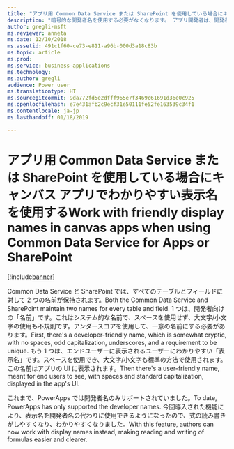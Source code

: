 ```yaml
---
title: "アプリ用 Common Data Service または SharePoint を使用している場合にキャンバス アプリでわかりやすい表示名を使用する"
description: "暗号的な開発者名を使用する必要がなくなります。 アプリ開発者は、開発者ポータルやアプリの UI で表示名を使用できるようになりました。"
author: gregli-msft
ms.reviewer: anneta
ms.date: 12/10/2018
ms.assetid: 491c1f60-ce73-e811-a96b-000d3a18c83b
ms.topic: article
ms.prod: 
ms.service: business-applications
ms.technology: 
ms.author: gregli
audience: Power user
ms.translationtype: HT
ms.sourcegitcommit: 9da772fd5e2dfff965e7f3469c61691d36e0c925
ms.openlocfilehash: e7e431afb2c9ecf31e50111fe52fe163539c34f1
ms.contentlocale: ja-jp
ms.lasthandoff: 01/18/2019

---
```

# <a name="work-with-friendly-display-names-in-canvas-apps-when-using-common-data-service-for-apps-or-sharepoint"></a><span data-ttu-id="001ad-104">アプリ用 Common Data Service または SharePoint を使用している場合にキャンバス アプリでわかりやすい表示名を使用する</span><span class="sxs-lookup"><span data-stu-id="001ad-104">Work with friendly display names in canvas apps when using Common Data Service for Apps or SharePoint</span></span>


[!include[banner](../../includes/banner.md)]

<span data-ttu-id="001ad-105">Common Data Service と SharePoint では、すべてのテーブルとフィールドに対して 2 つの名前が保持されます。</span><span class="sxs-lookup"><span data-stu-id="001ad-105">Both the Common Data Service and SharePoint maintain two names for every table and field.</span></span>  <span data-ttu-id="001ad-106">1 つは、開発者向けの「名前」です。これはシステム的な名前で、スペースを使用せず、大文字/小文字の使用も不規則です。アンダースコアを使用して、一意の名前にする必要があります。</span><span class="sxs-lookup"><span data-stu-id="001ad-106">First, there's a developer-friendly name, which is somewhat cryptic, with no spaces, odd capitalization, underscores, and a requirement to be unique.</span></span> <span data-ttu-id="001ad-107">もう 1 つは、エンドユーザーに表示されるユーザーにわかりやすい「表示名」です。スペースを使用でき、大文字/小文字も標準の方法で使用されます。この名前はアプリの UI に表示されます。</span><span class="sxs-lookup"><span data-stu-id="001ad-107">Then there's a user-friendly name, meant for end users to see, with spaces and standard capitalization, displayed in the app's UI.</span></span>  

<span data-ttu-id="001ad-108">これまで、PowerApps では開発者名のみサポートされていました。</span><span class="sxs-lookup"><span data-stu-id="001ad-108">To date, PowerApps has only supported the developer names.</span></span> <span data-ttu-id="001ad-109">今回導入された機能により、表示名を開発者名の代わりに使用できるようになったので、式の読み書きがしやすくなり、わかりやすくなりました。</span><span class="sxs-lookup"><span data-stu-id="001ad-109">With this feature, authors can now work with display names instead, making reading and writing of formulas easier and clearer.</span></span>


